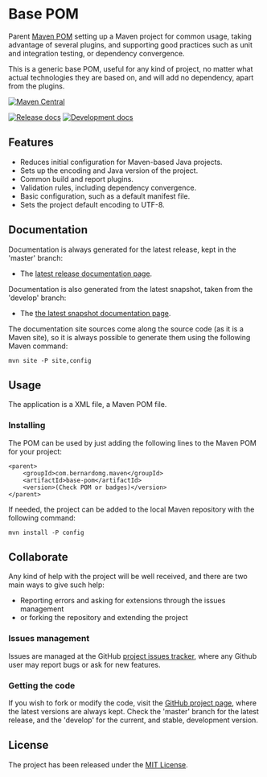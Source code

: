 # Base POM

Parent [Maven POM][maven-pom-intro] setting up a Maven project for common usage, taking advantage of several plugins, and supporting good practices such as unit and integration testing, or dependency convergence.

This is a generic base POM, useful for any kind of project, no matter what actual technologies they are based on, and will add no dependency, apart from the plugins.

[![Maven Central](https://img.shields.io/maven-central/v/com.bernardomg.maven/base-pom.svg)][maven-repo]

[![Release docs](https://img.shields.io/badge/docs-release-blue.svg)][site-release]
[![Development docs](https://img.shields.io/badge/docs-develop-blue.svg)][site-develop]

## Features

- Reduces initial configuration for Maven-based Java projects.
- Sets up the encoding and Java version of the project.
- Common build and report plugins.
- Validation rules, including dependency convergence.
- Basic configuration, such as a default manifest file.
- Sets the project default encoding to UTF-8.

## Documentation

Documentation is always generated for the latest release, kept in the 'master' branch:

- The [latest release documentation page][site-release].

Documentation is also generated from the latest snapshot, taken from the 'develop' branch:

- The [the latest snapshot documentation page][site-develop].

The documentation site sources come along the source code (as it is a Maven site), so it is always possible to generate them using the following Maven command:

```
mvn site -P site,config
```

## Usage

The application is a XML file, a Maven POM file.

### Installing

The POM can be used by just adding the following lines to the Maven POM for your project:

```
<parent>
    <groupId>com.bernardomg.maven</groupId>
    <artifactId>base-pom</artifactId>
    <version>(Check POM or badges)</version>
</parent>
```

If needed, the project can be added to the local Maven repository with the following command:

```
mvn install -P config
```

## Collaborate

Any kind of help with the project will be well received, and there are two main ways to give such help:

- Reporting errors and asking for extensions through the issues management
- or forking the repository and extending the project

### Issues management

Issues are managed at the GitHub [project issues tracker][issues], where any Github user may report bugs or ask for new features.

### Getting the code

If you wish to fork or modify the code, visit the [GitHub project page][scm], where the latest versions are always kept. Check the 'master' branch for the latest release, and the 'develop' for the current, and stable, development version.

## License

The project has been released under the [MIT License][license].

[maven-pom-intro]: https://maven.apache.org/guides/introduction/introduction-to-the-pom.html#Project_Inheritance

[maven-repo]: http://mvnrepository.com/artifact/com.bernardomg.maven/base-pom
[issues]: https://github.com/Bernardo-MG/base-pom/issues
[license]: http://www.opensource.org/licenses/mit-license.php
[scm]: https://github.com/Bernardo-MG/base-pom
[site-develop]: https://docs.bernardomg.com/development/maven/base-pom
[site-release]: https://docs.bernardomg.com/maven/base-pom
